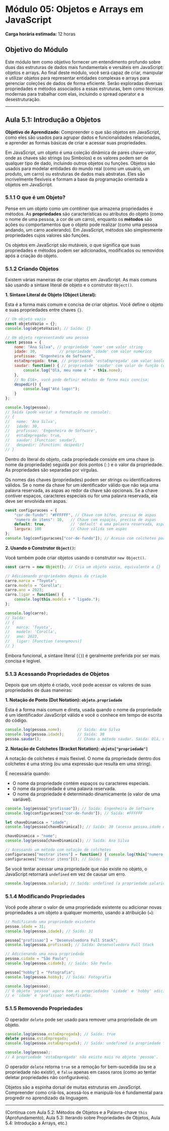 # Módulo 05: Objetos e Arrays em JavaScript

**Carga horária estimada:** 12 horas

## Objetivo do Módulo

Este módulo tem como objetivo fornecer um entendimento profundo sobre duas das estruturas de dados mais fundamentais e versáteis em JavaScript: objetos e arrays. Ao final deste módulo, você será capaz de criar, manipular e utilizar objetos para representar entidades complexas e arrays para gerenciar coleções de dados de forma eficiente. Serão exploradas diversas propriedades e métodos associados a essas estruturas, bem como técnicas modernas para trabalhar com elas, incluindo o spread operator e a desestruturação.

---

## Aula 5.1: Introdução a Objetos

**Objetivo de Aprendizado:** Compreender o que são objetos em JavaScript, como eles são usados para agrupar dados e funcionalidades relacionadas, e aprender as formas básicas de criar e acessar suas propriedades.

Em JavaScript, um objeto é uma coleção dinâmica de pares chave-valor, onde as chaves são strings (ou Símbolos) e os valores podem ser de qualquer tipo de dado, incluindo outros objetos ou funções. Objetos são usados para modelar entidades do mundo real (como um usuário, um produto, um carro) ou estruturas de dados mais abstratas. Eles são incrivelmente flexíveis e formam a base da programação orientada a objetos em JavaScript.

### 5.1.1 O que é um Objeto?

Pense em um objeto como um contêiner que armazena propriedades e métodos. As **propriedades** são características ou atributos do objeto (como o nome de uma pessoa, a cor de um carro), enquanto os **métodos** são ações ou comportamentos que o objeto pode realizar (como uma pessoa andando, um carro acelerando). Em JavaScript, métodos são simplesmente propriedades cujos valores são funções.

Os objetos em JavaScript são mutáveis, o que significa que suas propriedades e métodos podem ser adicionados, modificados ou removidos após a criação do objeto.

### 5.1.2 Criando Objetos

Existem várias maneiras de criar objetos em JavaScript. As mais comuns são usando a sintaxe literal de objeto e o construtor `Object()`.

**1. Sintaxe Literal de Objeto (Object Literal):**

Esta é a forma mais comum e concisa de criar objetos. Você define o objeto e suas propriedades entre chaves `{}`.

```javascript
// Um objeto vazio
const objetoVazio = {};
console.log(objetoVazio); // Saída: {}

// Um objeto representando uma pessoa
const pessoa = {
    nome: "Ana Silva", // propriedade 'nome' com valor string
    idade: 30,          // propriedade 'idade' com valor numérico
    profissao: "Engenheira de Software",
    estaEmpregada: true, // propriedade 'estaEmpregada' com valor booleano
    saudar: function() { // propriedade 'saudar' com valor de função (um método)
        console.log("Olá, meu nome é " + this.nome);
    },
    // No ES6+, você pode definir métodos de forma mais concisa:
    despedir() {
        console.log("Até logo!");
    }
};

console.log(pessoa);
// Saída (pode variar a formatação no console):
// { 
//   nome: 'Ana Silva', 
//   idade: 30, 
//   profissao: 'Engenheira de Software', 
//   estaEmpregada: true, 
//   saudar: [Function: saudar],
//   despedir: [Function: despedir]
// }
```

Dentro do literal do objeto, cada propriedade consiste em uma chave (o nome da propriedade) seguida por dois pontos (`:`) e o valor da propriedade. As propriedades são separadas por vírgulas.

Os nomes das chaves (propriedades) podem ser strings ou identificadores válidos. Se o nome da chave for um identificador válido que não seja uma palavra reservada, as aspas ao redor da chave são opcionais. Se a chave contiver espaços, caracteres especiais ou for uma palavra reservada, ela deve ser envolvida em aspas.

```javascript
const configuracoes = {
    "cor-de-fundo": "#FFFFFF", // Chave com hífen, precisa de aspas
    "numero de itens": 10,   // Chave com espaços, precisa de aspas
    default: true,           // 'default' é uma palavra reservada, aspas são boas práticas aqui
    largura: 100             // Chave válida sem aspas
};
console.log(configuracoes["cor-de-fundo"]); // Acesso com colchetes para chaves com caracteres especiais
```

**2. Usando o Construtor `Object()`:**

Você também pode criar objetos usando o construtor `new Object()`.

```javascript
const carro = new Object(); // Cria um objeto vazio, equivalente a {}

// Adicionando propriedades depois da criação
carro.marca = "Toyota";
carro.modelo = "Corolla";
carro.ano = 2023;
carro.ligar = function() {
    console.log(this.modelo + " ligado.");
};

console.log(carro);
// Saída:
// { 
//   marca: 'Toyota', 
//   modelo: 'Corolla', 
//   ano: 2023, 
//   ligar: [Function (anonymous)] 
// }
```
Embora funcional, a sintaxe literal (`{}`) é geralmente preferida por ser mais concisa e legível.

### 5.1.3 Acessando Propriedades de Objetos

Depois que um objeto é criado, você pode acessar os valores de suas propriedades de duas maneiras:

**1. Notação de Ponto (Dot Notation): `objeto.propriedade`**

Esta é a forma mais comum e direta, usada quando o nome da propriedade é um identificador JavaScript válido e você o conhece em tempo de escrita do código.

```javascript
console.log(pessoa.nome);       // Saída: Ana Silva
console.log(pessoa.idade);      // Saída: 30
pessoa.saudar();                // Chama o método saudar. Saída: Olá, meu nome é Ana Silva
```

**2. Notação de Colchetes (Bracket Notation): `objeto["propriedade"]`**

A notação de colchetes é mais flexível. O nome da propriedade dentro dos colchetes é uma string (ou uma expressão que resulta em uma string).

É necessária quando:
*   O nome da propriedade contém espaços ou caracteres especiais.
*   O nome da propriedade é uma palavra reservada.
*   O nome da propriedade é determinado dinamicamente (o valor de uma variável).

```javascript
console.log(pessoa["profissao"]); // Saída: Engenheira de Software
console.log(configuracoes["cor-de-fundo"]); // Saída: #FFFFFF

let chaveDinamica = "idade";
console.log(pessoa[chaveDinamica]); // Saída: 30 (acessa pessoa.idade dinamicamente)

chaveDinamica = "nome";
console.log(pessoa[chaveDinamica]); // Saída: Ana Silva

// Acessando um método com notação de colchetes
configuracoes["mostrar itens"] = function() { console.log(this["numero de itens"]); };
configuracoes["mostrar itens"](); // Saída: 10
```

Se você tentar acessar uma propriedade que não existe no objeto, o JavaScript retornará `undefined` em vez de causar um erro.

```javascript
console.log(pessoa.salario); // Saída: undefined (a propriedade salario não existe em pessoa)
```

### 5.1.4 Modificando Propriedades

Você pode alterar o valor de uma propriedade existente ou adicionar novas propriedades a um objeto a qualquer momento, usando a atribuição (`=`):

```javascript
// Modificando uma propriedade existente
pessoa.idade = 31;
console.log(pessoa.idade); // Saída: 31

pessoa["profissao"] = "Desenvolvedora Full Stack";
console.log(pessoa.profissao); // Saída: Desenvolvedora Full Stack

// Adicionando uma nova propriedade
pessoa.cidade = "São Paulo";
console.log(pessoa.cidade); // Saída: São Paulo

pessoa["hobby"] = "Fotografia";
console.log(pessoa.hobby); // Saída: Fotografia

console.log(pessoa);
// O objeto 'pessoa' agora tem as propriedades 'cidade' e 'hobby' adicionadas
// e 'idade' e 'profissao' modificadas.
```

### 5.1.5 Removendo Propriedades

O operador `delete` pode ser usado para remover uma propriedade de um objeto.

```javascript
console.log(pessoa.estaEmpregada); // Saída: true
delete pessoa.estaEmpregada;
console.log(pessoa.estaEmpregada); // Saída: undefined (a propriedade foi removida)

console.log(pessoa);
// A propriedade 'estaEmpregada' não existe mais no objeto 'pessoa'.
```
O operador `delete` retorna `true` se a remoção for bem-sucedida (ou se a propriedade não existir), e `false` apenas em casos raros (como ao tentar deletar propriedades não configuráveis).

Objetos são a espinha dorsal de muitas estruturas em JavaScript. Compreender como criá-los, acessá-los e manipulá-los é fundamental para progredir no aprendizado da linguagem.

---

(Continua com Aula 5.2: Métodos de Objetos e a Palavra-chave `this` (Aprofundamento), Aula 5.3: Iterando sobre Propriedades de Objetos, Aula 5.4: Introdução a Arrays, etc.)

